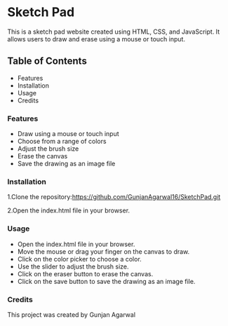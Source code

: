 # Sketch Pad
This is a sketch pad website created using HTML, CSS, and JavaScript. It allows users to draw and erase using a mouse or touch input.

## Table of Contents
* Features
* Installation
* Usage
* Credits

### Features
* Draw using a mouse or touch input
* Choose from a range of colors
* Adjust the brush size
* Erase the canvas
* Save the drawing as an image file

### Installation
1.Clone the repository:https://github.com/GunjanAgarwal16/SketchPad.git

2.Open the index.html file in your browser.

### Usage
* Open the index.html file in your browser.
* Move the mouse or drag your finger on the canvas to draw.
* Click on the color picker to choose a color.
* Use the slider to adjust the brush size.
* Click on the eraser button to erase the canvas.
* Click on the save button to save the drawing as an image file.

### Credits
This project was created by Gunjan Agarwal
